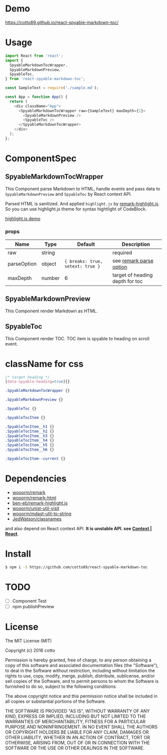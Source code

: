 # Demo

https://cotto89.github.io/react-spyable-markdown-toc/

# Usage

```js
import React from 'react';
import {
  SpyableMarkdownTocWrapper,
  SpyableMarkdownPreview,
  SpyableToc,
} from 'react-spyable-markdown-toc';

const SampleText = require('./sample.md');

const App = function App() {
  return (
    <div className="App">
      <SpyableMarkdownTocWrapper raw={SampleText} maxDepth={1}>
        <SpyableMarkdownPreview />
        <SpyableToc />
      </SpyableMarkdownTocWrapper>
    </div>
  );
};
```

# ComponentSpec

## SpyableMarkdownTocWrapper


This Component parse Markdown to HTML, handle events and pass data to `SpyableMarkdownPreview` and `SpyableToc` by React context API.

Parsed HTML is sanitized. And applied `highlight.js` by [remark-highlight.js](https://github.com/ben-eb/remark-highlight.js). So you can use highlight.js theme for syntax hightlight of CodeBlock.

[highlight.js demo](https://highlightjs.org/static/demo/)

### props

| Name | Type | Default | Description |
|------ | --- | ------- | ------------ |
| raw | string |        | required |
| parseOption | object | `{ breaks: true, setext: true }`  | see [remark parse option](https://github.com/wooorm/remark/blob/master/packages/remark-stringify/readme.md#options) |
| maxDepth | number | 6 | target of heading depth for toc |

## SpyableMarkdownPreview

This Component render Markdown as HTML.

## SpyableToc

This Component render TOC. TOC item is spyable to heading on scroll event.


# className for css

```css
/* target heading */
[data-spyable-heading=true]{}

.SpyableMarkdownTocWrapper {}

.SpyableMarkdownPreview {}

.SpyableToc {}

.SpyableTocItem {}

.SpyableTocItem__h1 {}
.SpyableTocItem__h2 {}
.SpyableTocItem__h3 {}
.SpyableTocItem__h4 {}
.SpyableTocItem__h5 {}
.SpyableTocItem__h6 {}

.SpyableTocItem--current {}
```

# Dependencies

* [wooorm/remark](https://github.com/wooorm/remark)
* [wooorm/remark-html](https://github.com/wooorm/remark-html)
* [ben-eb/remark-highlight.js](https://github.com/ben-eb/remark-highlight.js)
* [wooorm/unist-util-visit](https://github.com/wooorm/unist-util-visit)
* [wooorm/mdast-util-to-string](https://github.com/wooorm/mdast-util-to-string)
* [JedWatson/classnames](https://github.com/JedWatson/classnames)

and also depend on React context API. **It is unstable API. see [Context | React](https://facebook.github.io/react/docs/context.html)**.

# Install

```bash
$ npm i -S https://github.com/cotto89/react-spyable-markdown-toc
```

# TODO

- [ ] Component Test
- [ ] npm publishPreview

# License

The MIT License (MIT)

Copyright (c) 2016 cotto

Permission is hereby granted, free of charge, to any person obtaining a copy
of this software and associated documentation files (the "Software"), to deal
in the Software without restriction, including without limitation the rights
to use, copy, modify, merge, publish, distribute, sublicense, and/or sell
copies of the Software, and to permit persons to whom the Software is
furnished to do so, subject to the following conditions:

The above copyright notice and this permission notice shall be included in all
copies or substantial portions of the Software.

THE SOFTWARE IS PROVIDED "AS IS", WITHOUT WARRANTY OF ANY KIND, EXPRESS OR
IMPLIED, INCLUDING BUT NOT LIMITED TO THE WARRANTIES OF MERCHANTABILITY,
FITNESS FOR A PARTICULAR PURPOSE AND NONINFRINGEMENT. IN NO EVENT SHALL THE
AUTHORS OR COPYRIGHT HOLDERS BE LIABLE FOR ANY CLAIM, DAMAGES OR OTHER
LIABILITY, WHETHER IN AN ACTION OF CONTRACT, TORT OR OTHERWISE, ARISING FROM,
OUT OF OR IN CONNECTION WITH THE SOFTWARE OR THE USE OR OTHER DEALINGS IN THE
SOFTWARE.
